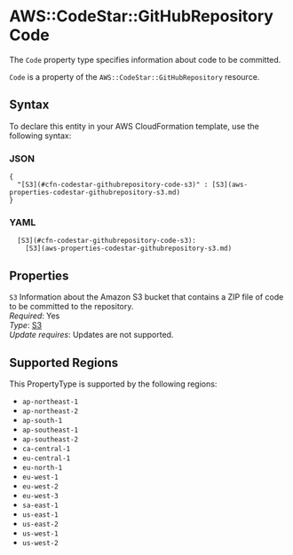 # AWS::CodeStar::GitHubRepository Code<a name="aws-properties-codestar-githubrepository-code"></a>

The `Code` property type specifies information about code to be committed\.

 `Code` is a property of the `AWS::CodeStar::GitHubRepository` resource\.

## Syntax<a name="aws-properties-codestar-githubrepository-code-syntax"></a>

To declare this entity in your AWS CloudFormation template, use the following syntax:

### JSON<a name="aws-properties-codestar-githubrepository-code-syntax.json"></a>

```
{
  "[S3](#cfn-codestar-githubrepository-code-s3)" : [S3](aws-properties-codestar-githubrepository-s3.md)
}
```

### YAML<a name="aws-properties-codestar-githubrepository-code-syntax.yaml"></a>

```
  [S3](#cfn-codestar-githubrepository-code-s3): 
    [S3](aws-properties-codestar-githubrepository-s3.md)
```

## Properties<a name="aws-properties-codestar-githubrepository-code-properties"></a>

`S3`  <a name="cfn-codestar-githubrepository-code-s3"></a>
Information about the Amazon S3 bucket that contains a ZIP file of code to be committed to the repository\.   
*Required*: Yes  
*Type*: [S3](aws-properties-codestar-githubrepository-s3.md)  
*Update requires*: Updates are not supported\.

## Supported Regions

This PropertyType is supported by the following regions:

- `ap-northeast-1`
- `ap-northeast-2`
- `ap-south-1`
- `ap-southeast-1`
- `ap-southeast-2`
- `ca-central-1`
- `eu-central-1`
- `eu-north-1`
- `eu-west-1`
- `eu-west-2`
- `eu-west-3`
- `sa-east-1`
- `us-east-1`
- `us-east-2`
- `us-west-1`
- `us-west-2`
